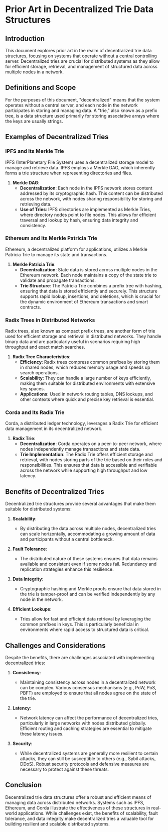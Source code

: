 # Prior Art in Decentralized Trie Data Structures

## Introduction

This document explores prior art in the realm of decentralized trie data structures, focusing on systems that operate without a central controlling server. Decentralized tries are crucial for distributed systems as they allow for efficient storage, retrieval, and management of structured data across multiple nodes in a network.

## Definitions and Scope

For the purposes of this document, "decentralized" means that the system operates without a central server, and each node in the network participates in storing and managing data. A "trie," also known as a prefix tree, is a data structure used primarily for storing associative arrays where the keys are usually strings.

## Examples of Decentralized Tries

### IPFS and Its Merkle Trie

IPFS (InterPlanetary File System) uses a decentralized storage model to manage and retrieve data. IPFS employs a Merkle DAG, which inherently forms a trie structure when representing directories and files.

1. **Merkle DAG**:
    - **Decentralization**: Each node in the IPFS network stores content addressed by its cryptographic hash. This content can be distributed across the network, with nodes sharing responsibility for storing and retrieving data.
    - **Use of Tries**: IPFS directories are implemented as Merkle Tries, where directory nodes point to file nodes. This allows for efficient traversal and lookup by hash, ensuring data integrity and consistency.

### Ethereum and Its Merkle Patricia Trie

Ethereum, a decentralized platform for applications, utilizes a Merkle Patricia Trie to manage its state and transactions.

1. **Merkle Patricia Trie**:
    - **Decentralization**: State data is stored across multiple nodes in the Ethereum network. Each node maintains a copy of the state trie to validate and propagate transactions.
    - **Trie Structure**: The Patricia Trie combines a prefix tree with hashing, ensuring that data is stored efficiently and securely. This structure supports rapid lookup, insertions, and deletions, which is crucial for the dynamic environment of Ethereum transactions and smart contracts.

### Radix Trees in Distributed Networks

Radix trees, also known as compact prefix trees, are another form of trie used for efficient storage and retrieval in distributed networks. They handle binary data and are particularly useful in scenarios requiring high throughput and exact match searches.

1. **Radix Tree Characteristics**:
    - **Efficiency**: Radix trees compress common prefixes by storing them in shared nodes, which reduces memory usage and speeds up search operations.
    - **Scalability**: They can handle a large number of keys efficiently, making them suitable for distributed environments with extensive key spaces.
    - **Applications**: Used in network routing tables, DNS lookups, and other contexts where quick and precise key retrieval is essential.

### Corda and Its Radix Trie

Corda, a distributed ledger technology, leverages a Radix Trie for efficient data management in its decentralized network.

1. **Radix Trie**:
    - **Decentralization**: Corda operates on a peer-to-peer network, where nodes independently manage transactions and state data.
    - **Trie Implementation**: The Radix Trie offers efficient storage and retrieval, with nodes storing parts of the trie based on their roles and responsibilities. This ensures that data is accessible and verifiable across the network while supporting high throughput and low latency.

## Benefits of Decentralized Tries

Decentralized trie structures provide several advantages that make them suitable for distributed systems:

1. **Scalability**:
    - By distributing the data across multiple nodes, decentralized tries can scale horizontally, accommodating a growing amount of data and participants without a central bottleneck.

2. **Fault Tolerance**:
    - The distributed nature of these systems ensures that data remains available and consistent even if some nodes fail. Redundancy and replication strategies enhance this resilience.

3. **Data Integrity**:
    - Cryptographic hashing and Merkle proofs ensure that data stored in the trie is tamper-proof and can be verified independently by any node in the network.

4. **Efficient Lookups**:
    - Tries allow for fast and efficient data retrieval by leveraging the common prefixes in keys. This is particularly beneficial in environments where rapid access to structured data is critical.

## Challenges and Considerations

Despite the benefits, there are challenges associated with implementing decentralized tries:

1. **Consistency**:
    - Maintaining consistency across nodes in a decentralized network can be complex. Various consensus mechanisms (e.g., PoW, PoS, PBFT) are employed to ensure that all nodes agree on the state of the trie.

2. **Latency**:
    - Network latency can affect the performance of decentralized tries, particularly in large networks with nodes distributed globally. Efficient routing and caching strategies are essential to mitigate these latency issues.

3. **Security**:
    - While decentralized systems are generally more resilient to certain attacks, they can still be susceptible to others (e.g., Sybil attacks, DDoS). Robust security protocols and defensive measures are necessary to protect against these threats.

## Conclusion

Decentralized trie data structures offer a robust and efficient means of managing data across distributed networks. Systems such as IPFS, Ethereum, and Corda illustrate the effectiveness of these structures in real-world applications. While challenges exist, the benefits of scalability, fault tolerance, and data integrity make decentralized tries a valuable tool for building resilient and scalable distributed systems.
